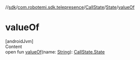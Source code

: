 //[sdk](../../../../index.md)/[com.robotemi.sdk.telepresence](../../index.md)/[CallState](../index.md)/[State](index.md)/[valueOf](value-of.md)



# valueOf  
[androidJvm]  
Content  
open fun [valueOf](value-of.md)(name: [String](https://developer.android.com/reference/kotlin/java/lang/String.html)): [CallState.State](index.md)  




